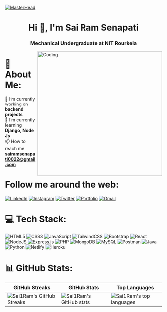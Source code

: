 [![MasterHead](https://repository-images.githubusercontent.com/588181932/e36ec678-7984-4cdd-8e4c-a3932772ff8e)](https://Sai1Ram.io)
<h1 align="center">Hi 👋, I'm Sai Ram Senapati</h1>
<h3 align="center">Mechanical Undergraduate at NIT Rourkela</h3>
<img align="right" alt="Coding" width="400" src="https://www.careerguide.com/career/wp-content/uploads/2020/03/full-stack-development.gif"/>

# 💫 About Me:
🔭 I’m currently working on **backend projects**<br>🌱 I’m currently learning **Django, Node Js**<br>📫 How to reach me **sairamsenapati0022@gmail.com**<br>

# Follow me around the web:

<a href="https://www.linkedin.com/in/sai1ram/" target="_blank"><img src="https://img.shields.io/badge/-sai1ram-blue?style=flat-square&logo=Linkedin&logoColor=white&link=https://www.linkedin.com/in/sai1ram/" alt="LinkedIn"></a>
<a href="https://instagram.com/__sai_ram_senapati?igshid=ZDdkNTZiNTM=" target="_blank"><img src="https://img.shields.io/badge/-sai_ram_senapati-e4405f?style=flat-square&logo=Instagram&logoColor=white&link=https://instagram.com/__sai_ram_senapati?igshid=ZDdkNTZiNTM=" alt="Instagram"></a>
<a href="https://twitter.com/SaiRam00223" target="_blank"><img src="https://img.shields.io/badge/SaiRam00223-000000?style=flat-square&logo=Twitter&logoColor=blue&link=https://twitter.com/SaiRam00223" alt="Twitter"></a>
<a href="https://sairamsenapati.netlify.app/" target="_blank"><img src="https://img.shields.io/badge/sairamsenapati.com-0D4B89?style=flat-square&logo=React&logoColor=white&link=https://sairamsenapati.netlify.app/" alt="Portfolio"></a>
<a href="mailto:sairamsenapati0022@gmail.com" target="_blank"><img src="https://img.shields.io/badge/-sairam-d14836?style=flat-square&logo=Gmail&logoColor=white&link=mailto:sairamsenapati0022@gmail.com" alt="Gmail"></a>




# 💻 Tech Stack:
![HTML5](https://img.shields.io/badge/html5-%23E34F26.svg?style=plastic&logo=html5&logoColor=white) ![CSS3](https://img.shields.io/badge/css3-%231572B6.svg?style=plastic&logo=css3&logoColor=white) ![JavaScript](https://img.shields.io/badge/javascript-%23323330.svg?style=plastic&logo=javascript&logoColor=%23F7DF1E) ![TailwindCSS](https://img.shields.io/badge/tailwindcss-%2338B2AC.svg?style=plastic&logo=tailwind-css&logoColor=white) ![Bootstrap](https://img.shields.io/badge/bootstrap-%23563D7C.svg?style=plastic&logo=bootstrap&logoColor=white) ![React](https://img.shields.io/badge/react-%2320232a.svg?style=plastic&logo=react&logoColor=%2361DAFB) ![NodeJS](https://img.shields.io/badge/node.js-6DA55F?style=plastic&logo=node.js&logoColor=white) ![Express.js](https://img.shields.io/badge/express.js-%23404d59.svg?style=plastic&logo=express&logoColor=%2361DAFB) ![PHP](https://img.shields.io/badge/php-%23777BB4.svg?style=plastic&logo=php&logoColor=white) ![MongoDB](https://img.shields.io/badge/MongoDB-%234ea94b.svg?style=plastic&logo=mongodb&logoColor=white) ![MySQL](https://img.shields.io/badge/mysql-%2300f.svg?style=plastic&logo=mysql&logoColor=white) ![Postman](https://img.shields.io/badge/Postman-FF6C37?style=plastic&logo=postman&logoColor=white) ![Java](https://img.shields.io/badge/java-%23ED8B00.svg?style=plastic&logo=java&logoColor=white) ![Python](https://img.shields.io/badge/python-3670A0?style=plastic&logo=python&logoColor=ffdd54) ![Netlify](https://img.shields.io/badge/netlify-%23000000.svg?style=plastic&logo=netlify&logoColor=#00C7B7) ![Heroku](https://img.shields.io/badge/heroku-%23430098.svg?style=plastic&logo=heroku&logoColor=white)
# 📊 GitHub Stats:

GitHub Streaks | GitHub Stats | Top Languages |
| --- | --- | --- |
![Sai1Ram's GitHub Streaks](https://github-readme-streak-stats.herokuapp.com/?user=Sai1Ram&show_icons=true&title_color=f6c32c&icon_color=f6c32c&text_color=9f9f9f&bg_color=151515&count_private=true) | ![Sai1Ram's GitHub stats](https://github-readme-stats.vercel.app/api?username=Sai1Ram&show_icons=true&count_private=true) | ![Sai1Ram's top languages](https://github-readme-stats.vercel.app/api/top-langs/?username=Sai1Ram&show_icons=true&count_private=true&layout=compact) |

